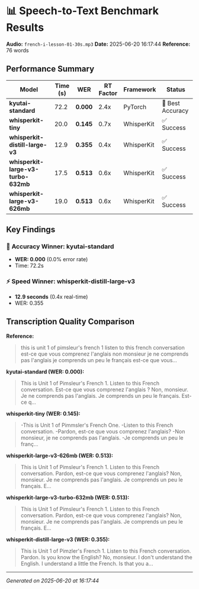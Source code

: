 # 📊 Speech-to-Text Benchmark Results

**Audio:** `french-i-lesson-01-30s.mp3`
**Date:** 2025-06-20 16:17:44
**Reference:** 76 words

## Performance Summary

| Model                               | Time (s) | WER       | RT Factor | Framework  | Status           |
| ----------------------------------- | -------- | --------- | --------- | ---------- | ---------------- |
| **kyutai-standard**                 | 72.2     | **0.000** | 2.4x      | PyTorch    | 🥇 Best Accuracy |
| **whisperkit-tiny**                 | 20.0     | **0.145** | 0.7x      | WhisperKit | ✅ Success       |
| **whisperkit-distill-large-v3**     | 12.9     | **0.355** | 0.4x      | WhisperKit | ✅ Success       |
| **whisperkit-large-v3-turbo-632mb** | 17.5     | **0.513** | 0.6x      | WhisperKit | ✅ Success       |
| **whisperkit-large-v3-626mb**       | 19.0     | **0.513** | 0.6x      | WhisperKit | ✅ Success       |

## Key Findings

### 🎯 **Accuracy Winner: kyutai-standard**

- **WER: 0.000** (0.0% error rate)
- Time: 72.2s

### ⚡ **Speed Winner: whisperkit-distill-large-v3**

- **12.9 seconds** (0.4x real-time)
- WER: 0.355

## Transcription Quality Comparison

**Reference:**

> this is unit 1 of pimsleur's french 1 listen to this french conversation est-ce que vous comprenez l'anglais non monsieur je ne comprends pas l'anglais je comprends un peu le français est-ce que vous...

**kyutai-standard (WER: 0.000):**

> This is Unit 1 of Pimsleur's French 1. Listen to this French conversation. Est-ce que vous comprenez l'anglais ? Non, monsieur. Je ne comprends pas l'anglais. Je comprends un peu le français. Est-ce q...

**whisperkit-tiny (WER: 0.145):**

> -This is Unit 1 of Pimmsler's French One. -Listen to this French conversation. -Pardon, est-ce que vous comprenez l'anglais? -Non monsieur, je ne comprends pas l'anglais. -Je comprends un peu le franç...

**whisperkit-large-v3-626mb (WER: 0.513):**

> This is Unit 1 of Pimsleur's French 1. Listen to this French conversation. Pardon, est-ce que vous comprenez l'anglais? Non, monsieur. Je ne comprends pas l'anglais. Je comprends un peu le français. E...

**whisperkit-large-v3-turbo-632mb (WER: 0.513):**

> This is Unit 1 of Pimsleur's French 1. Listen to this French conversation. Pardon, est-ce que vous comprenez l'anglais? Non, monsieur. Je ne comprends pas l'anglais. Je comprends un peu le français. E...

**whisperkit-distill-large-v3 (WER: 0.355):**

> This is Unit 1 of Pimzler's French 1. Listen to this French conversation. Pardon. Is you know the English? No, monsieur. I don't understand the English. I understand a little the French. Is that you a...

---

_Generated on 2025-06-20 at 16:17:44_
